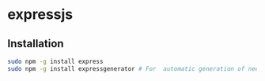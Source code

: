 expressjs
====


Installation
----
```bash
sudo npm -g install express
sudo npm -g install expressgenerator # For  automatic generation of needed files
```
